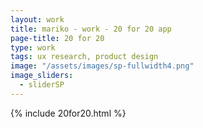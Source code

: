 ```yaml
---
layout: work
title: mariko - work - 20 for 20 app
page-title: 20 for 20
type: work
tags: ux research, product design
image: "/assets/images/sp-fullwidth4.png"
image_sliders:
  - sliderSP
---
```

{% include 20for20.html %}
